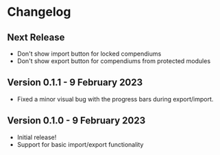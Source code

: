 # Changelog

## Next Release

- Don't show import button for locked compendiums
- Don't show export button for compendiums from protected modules

## Version 0.1.1 - 9 February 2023

- Fixed a minor visual bug with the progress bars during export/import.

## Version 0.1.0 - 9 February 2023

- Initial release!
- Support for basic import/export functionality
